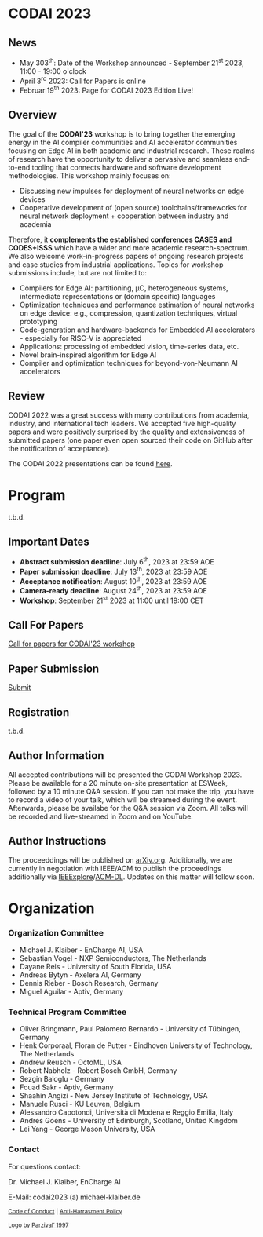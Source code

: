 # CODAI 2023

## News
 -  May 303<sup>th</sup>: Date of the Workshop announced - September 21<sup>st</sup> 2023, 11:00 - 19:00 o'clock
 -  April 3<sup>rd</sup> 2023: Call for Papers is online
 -  Februar 19<sup>th</sup> 2023: Page for CODAI 2023 Edition Live!


## Overview
The goal of the **CODAI'23** workshop is to bring together the emerging energy in the AI compiler communities and AI accelerator communities focusing on Edge AI in both academic and industrial research. These realms of research have the opportunity to deliver a pervasive and seamless end-to-end tooling that connects hardware and software development methodologies. This workshop mainly focuses on:

- Discussing new impulses for deployment of neural networks on edge devices
- Cooperative development of (open source) toolchains/frameworks for neural network deployment + cooperation between industry and academia

Therefore, it **complements the established conferences CASES and CODES+ISSS** which have a wider and more academic research-spectrum.
We also welcome work-in-progress papers of ongoing research projects and case studies from industrial applications.
Topics for workshop submissions include, but are not limited to:

- Compilers for Edge AI: partitioning, µC, heterogeneous systems,  intermediate representations or (domain specific) languages
- Optimization techniques and performance estimation of neural networks on edge device: e.g., compression, quantization techniques, virtual prototyping
- Code-generation and hardware-backends for Embedded AI accelerators - especially for RISC-V is appreciated
- Applications: processing of embedded vision, time-series data, etc.
- Novel brain-inspired algorithm for Edge AI
- Compiler and optimization techniques for beyond-von-Neumann AI accelerators

## Review
CODAI 2022 was a great success with many contributions from academia, industry, and international tech leaders. We accepted five high-quality papers and were positively surprised by the quality and extensiveness of submitted papers (one paper even open sourced their code on GitHub after the notification of acceptance). 

The CODAI 2022 presentations can be found [here](./archive/2022). 

# Program
t.b.d.

## Important Dates
- **Abstract submission deadline**: July 6<sup>th</sup>, 2023 at 23:59 AOE
- **Paper submission deadline**: July 13<sup>th</sup>, 2023 at 23:59 AOE
- **Acceptance notification**: August 10<sup>th</sup>, 2023 at 23:59 AOE
- **Camera-ready deadline**: August 24<sup>th</sup>, 2023 at 23:59 AOE
- **Workshop**: September 21<sup>st</sup> 2023 at 11:00 until 19:00 CET

## Call For Papers
[Call for papers for CODAI'23 workshop](assets/documents/CODAI23_CFP.pdf)

## Paper Submission
[Submit](https://easychair.org/conferences/?conf=codai2023)

## Registration
t.b.d.

## Author Information

All accepted contributions will be presented the CODAI Workshop 2023. Please be available for a 20 minute on-site presentation at ESWeek, followed by a 10 minute Q&A session. 
If you can not make the trip, you have to record a video of your talk, which will be streamed during the event. Afterwards, please be availabe for the Q&A session via Zoom.
All talks will be recorded and live-streamed in Zoom and on YouTube. 


## Author Instructions

The proceeddings will be published on [arXiv.org](https://arxiv.org/). Additionally, we are currently in negotiation with IEEE/ACM to publish the proceedings additionally via [IEEExplore](https://ieeexplore.ieee.org)/[ACM-DL](https://dl.acm.org/). Updates on this matter will follow soon.

# Organization
### Organization Committee

* Michael J. Klaiber - EnCharge AI, USA
* Sebastian Vogel - NXP Semiconductors, The Netherlands 
* Dayane Reis - University of South Florida, USA
* Andreas Bytyn - Axelera AI, Germany
* Dennis Rieber - Bosch Research, Germany
* Miguel Aguilar -  Aptiv, Germany

### Technical Program Committee
* Oliver Bringmann, Paul Palomero Bernardo - University of Tübingen, Germany
* Henk Corporaal, Floran de Putter - Eindhoven University of Technology, The Netherlands
* Andrew Reusch - OctoML, USA
* Robert Nabholz - Robert Bosch GmbH, Germany
* Sezgin Baloglu - Germany
* Fouad Sakr - Aptiv, Germany 
* Shaahin Angizi - New Jersey Institute of Technology, USA
* Manuele Rusci - KU Leuven, Belgium
* Alessandro Capotondi, Università di Modena e Reggio Emilia, Italy
* Andres Goens - University of Edinburgh, Scotland, United Kingdom
* Lei Yang - George Mason University, USA 



### Contact

For questions contact:

Dr. Michael J. Klaiber, EnCharge AI

E-Mail: codai2023 (a) michael-klaiber.de



 <sub>[Code of Conduct](https://www.apache.org/foundation/policies/conduct.html) | [Anti-Harrasment Policy](https://apache.org/foundation/policies/anti-harassment.html)  </sub>

 <sub> Logo by <a href="https://www.flaticon.com/authors/parzival-1997" title="Logo">Parzival’ 1997</a>  </sub>
